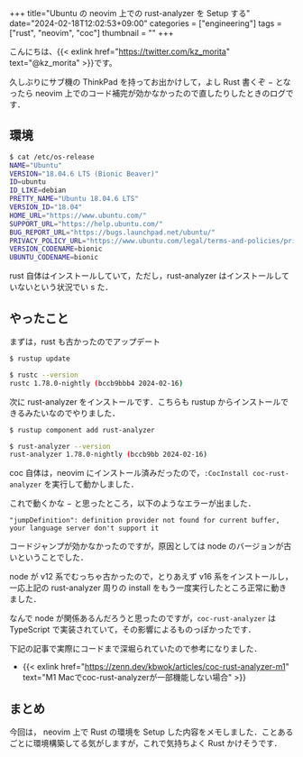 +++
title="Ubuntu の neovim 上での rust-analyzer を Setup する"
date="2024-02-18T12:02:53+09:00"
categories = ["engineering"]
tags = ["rust", "neovim", "coc"]
thumbnail = ""
+++

こんにちは、{{< exlink href="https://twitter.com/kz_morita" text="@kz_morita" >}}です。

久しぶりにサブ機の ThinkPad を持ってお出かけして，よし Rust 書くぞ − となったら neovim 上でのコード補完が効かなかったので直したりしたときのログです．

## 環境

```bash
$ cat /etc/os-release
NAME="Ubuntu"
VERSION="18.04.6 LTS (Bionic Beaver)"
ID=ubuntu
ID_LIKE=debian
PRETTY_NAME="Ubuntu 18.04.6 LTS"
VERSION_ID="18.04"
HOME_URL="https://www.ubuntu.com/"
SUPPORT_URL="https://help.ubuntu.com/"
BUG_REPORT_URL="https://bugs.launchpad.net/ubuntu/"
PRIVACY_POLICY_URL="https://www.ubuntu.com/legal/terms-and-policies/privacy-policy"
VERSION_CODENAME=bionic
UBUNTU_CODENAME=bionic
```

rust 自体はインストールしていて，ただし，rust-analyzer はインストールしていないという状況でい s た．

## やったこと

まずは，rust も古かったのでアップデート

```bash
$ rustup update

$ rustc --version
rustc 1.78.0-nightly (bccb9bbb4 2024-02-16)
```

次に rust-analyzer をインストールです．こちらも rustup からインストールできるみたいなのでやりました．

```bash
$ rustup component add rust-analyzer

$ rust-analyzer --version
rust-analyzer 1.78.0-nightly (bccb9bb 2024-02-16)
```

coc 自体は，neovim にインストール済みだったので，`:CocInstall coc-rust-analyzer` を実行して動かしました．

これで動くかな − と思ったところ，以下のようなエラーが出ました．

```
"jumpDefinition": definition provider not found for current buffer, your language server don't support it
```

コードジャンプが効かなかったのですが，原因としては node のバージョンが古いということでした．

node が v12 系でむっちゃ古かったので，とりあえず v16 系をインストールし，一応上記の rust-analyzer 周りの install をもう一度実行したところ正常に動きました．

なんで node が関係あるんだろうと思ったのですが，`coc-rust-analyzer` は TypeScript で実装されていて，その影響によるものっぽかったです．

下記の記事で実際にコードまで深堀られていたので参考になりました．

-   {{< exlink href="https://zenn.dev/kbwok/articles/coc-rust-analyzer-m1" text="M1 Macでcoc-rust-analyzerが一部機能しない場合" >}}

## まとめ

今回は， neovim 上で Rust の環境を Setup した内容をメモしました．ことあるごとに環境構築してる気がしますが，これで気持ちよく Rust かけそうです．
